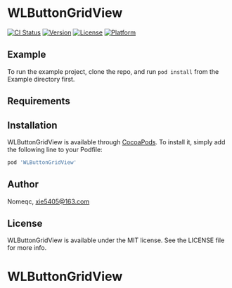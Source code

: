 # WLButtonGridView

[![CI Status](https://img.shields.io/travis/Nomeqc/WLButtonGridView.svg?style=flat)](https://travis-ci.org/Nomeqc/WLButtonGridView)
[![Version](https://img.shields.io/cocoapods/v/WLButtonGridView.svg?style=flat)](https://cocoapods.org/pods/WLButtonGridView)
[![License](https://img.shields.io/cocoapods/l/WLButtonGridView.svg?style=flat)](https://cocoapods.org/pods/WLButtonGridView)
[![Platform](https://img.shields.io/cocoapods/p/WLButtonGridView.svg?style=flat)](https://cocoapods.org/pods/WLButtonGridView)

## Example

To run the example project, clone the repo, and run `pod install` from the Example directory first.

## Requirements

## Installation

WLButtonGridView is available through [CocoaPods](https://cocoapods.org). To install
it, simply add the following line to your Podfile:

```ruby
pod 'WLButtonGridView'
```

## Author

Nomeqc, xie5405@163.com

## License

WLButtonGridView is available under the MIT license. See the LICENSE file for more info.
# WLButtonGridView
